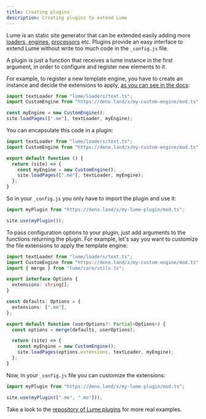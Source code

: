 ```yaml
---
title: Creating plugins
description: Creating plugins to extend Lume
---
```


Lume is an static site generator that can be extended easily adding more
[loaders, engines](../core/loaders.md), [processors](../core/processors.md) etc.
Plugins provide an easy interface to extend Lume without write too much code in
the `_config.js` file.

A plugin is just a function that receives a lume instance in the first argument,
in order to configure and register new elements to it.

For example, to register a new template engine, you have to create an instance
and decide the extensions to apply,
[as you can see in the docs](../core/loaders.md):

```ts
import textLoader from "lume/loaders/text.ts";
import CustomEngine from "https://deno.land/x/my-custom-engine/mod.ts";

const myEngine = new CustomEngine();
site.loadPages([".me"], textLoader, myEngine);
```

You can encapsulate this code in a plugin:

```ts
import textLoader from "lume/loaders/text.ts";
import CustomEngine from "https://deno.land/x/my-custom-engine/mod.ts";

export default function () {
  return (site) => {
    const myEngine = new CustomEngine();
    site.loadPages([".me"], textLoader, myEngine);
  };
}
```

So in your `_config.js` you only have to import the plugin and use it:

```ts
import myPlugin from "https://deno.land/x/my-lume-plugin/mod.ts";

site.use(myPlugin());
```

To pass configuration options to your plugin, just add arguments to the
functions returning the plugin. For example, let's say you want to customize the
file extensions to apply the template engine:

```ts
import textLoader from "lume/loaders/text.ts";
import CustomEngine from "https://deno.land/x/my-custom-engine/mod.ts";
import { merge } from "lume/core/utils.ts";

export interface Options {
  extensions: string[];
}

const defaults: Options = {
  extensions: [".me"],
};

export default function (userOptions?: Partial<Options>) {
  const options = merge(defaults, userOptions);

  return (site) => {
    const myEngine = new CustomEngine();
    site.loadPages(options.extensions, textLoader, myEngine);
  };
}
```

Now, in your `_config.js` file you can customize the extensions:

```js
import myPlugin from "https://deno.land/x/my-lume-plugin/mod.ts";

site.use(myPlugin([".me", ".mo"]));
```

Take a look to the
[repository of Lume plugins](https://github.com/lumeland/lume/tree/master/plugins)
for more real examples.
